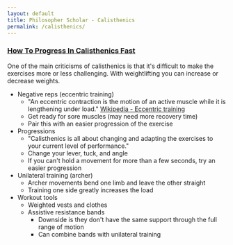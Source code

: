 ```yaml
---
layout: default
title: Philosopher Scholar - Calisthenics
permalink: /calisthenics/
---
```




### [How To Progress In Calisthenics Fast](https://www.youtube.com/watch?v=ONNv2-zc8ZY)

One of the main criticisms of calisthenics is that it's difficult to make the exercises more or less challenging. With weightlifting you can increase or decrease weights.

* Negative reps (eccentric training)
  * "An eccentric contraction is the motion of an active muscle while it is lengthening under load." [Wikipedia - Eccentric training](https://en.wikipedia.org/wiki/Eccentric_training)
  * Get ready for sore muscles (may need more recovery time)
  * Pair this with an easier progression of the exercise
* Progressions
  * "Calisthenics is all about changing and adapting the exercises to your current level of performance."
  * Change your lever, tuck, and angle
  * If you can't hold a movement for more than a few seconds, try an easier progression
* Unilateral training (archer)
  * Archer movements bend one limb and leave the other straight
  * Training one side greatly increases the load
* Workout tools
  * Weighted vests and clothes
  * Assistive resistance bands
    * Downside is they don't have the same support through the full range of motion
    * Can combine bands with unilateral training
